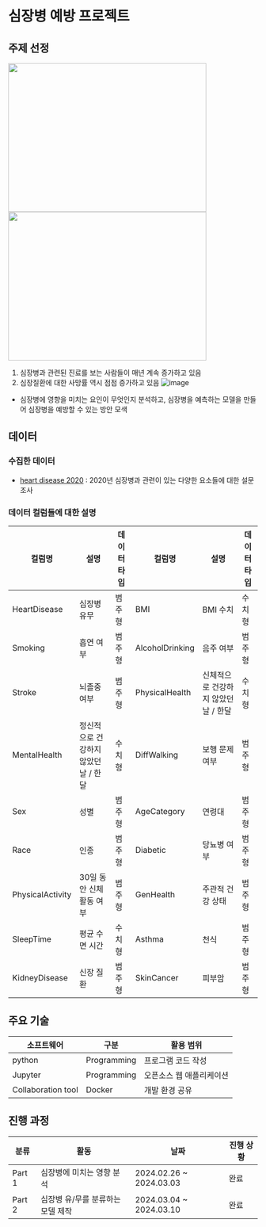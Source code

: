 
# 심장병 예방 프로젝트

## 주제 선정
 <img src="https://github.com/nohjuhyeon/heart_disease_projects/assets/151099184/424476cd-7325-4925-a11b-eb17f1b58b31" width="400" height="300"> <img src="https://github.com/nohjuhyeon/heart_disease_projects/assets/151099184/14a6f5d5-2a3b-407b-a38a-fd7adf5ec5bb" width="400" height="300">
1) 심장병과 관련된 진료를 보는 사람들이 매년 계속 증가하고 있음 
2) 심장질환에 대한 사망률 역시 점점 증가하고 있음
![image](https://github.com/nohjuhyeon/heart_disease_projects/assets/151099184/14a6f5d5-2a3b-407b-a38a-fd7adf5ec5bb) 
-  심장병에 영향을 미치는 요인이 무엇인지 분석하고, 심장병을 예측하는 모델을 만들어 심장병을 예방할 수 있는 방안 모색

## 데이터
### 수집한 데이터 
- [heart disease 2020](https://www.kaggle.com/datasets/aqleemkhan/heart-disease-2020/data) : 2020년 심장병과 관련이 있는 다양한 요소들에 대한 설문조사
### 데이터 컬럼들에 대한 설명

|컬럼명|설명|데이터 타입|컬럼명|설명|데이터타입|
|--|--|--|--|--|--|
|HeartDisease|심장병 유무|범주형|BMI|BMI 수치|수치형|
|Smoking|흡연 여부|범주형|AlcoholDrinking|음주 여부|범주형|
|Stroke|뇌졸중 여부|범주형|PhysicalHealth|신체적으로 건강하지 않았던 날 / 한달|수치형|
|MentalHealth|정신적으로 건강하지 않았던 날 / 한달|수치형|DiffWalking|보행 문제 여부|범주형|
|Sex|성별|범주형|AgeCategory|연령대|범주형|
|Race|인종|범주형|Diabetic|당뇨병 여부|범주형|
|PhysicalActivity|30일 동안 신체활동 여부|범주형|GenHealth|주관적 건강 상태|범주형|
|SleepTime|평균 수면 시간|수치형|Asthma|천식|범주형|
|KidneyDisease|신장 질환|범주형|SkinCancer|피부암|범주형|

## 주요 기술
|소프트웨어|구분|활용 범위|
|--|--|--|
|python|Programming|프로그램 코드 작성|
|Jupyter|Programming|오픈소스 웹 애플리케이션|
|Collaboration tool|Docker|개발 환경 공유|


## 진행 과정
|분류|활동|날짜|진행 상황|
|--|--|--|--|
|Part 1|심장병에 미치는 영향 분석|2024.02.26 ~ 2024.03.03|완료|
|Part 2|심장병 유/무를 분류하는 모델 제작|2024.03.04 ~ 2024.03.10|완료|

